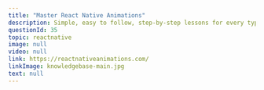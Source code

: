 ```yaml
---
title: "Master React Native Animations"
description: Simple, easy to follow, step-by-step lessons for every type of animation
questionId: 35
topic: reactnative
image: null
video: null
link: https://reactnativeanimations.com/
linkImage: knowledgebase-main.jpg
text: null
---
```

